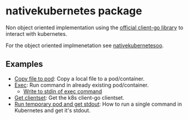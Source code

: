 # nativekubernetes package

Non object oriented implementation using the [official client-go library](https://github.com/kubernetes/client-go) to interact with kubernetes.

For the object oriented implmenetation see [nativekubernetesoo](/pkg/kubernetesutils/nativekubernetesoo/).

## Examples

* [Copy file to pod](Example_CopyFileToPod_test.go): Copy a local file to a pod/container.
* [Exec](Example_ExecExample_test.go): Run command in already existing pod/container.
    * [Write to stdin of exec command](Example_WriteToStdinOfExecCommand_test.go)
* [Get clientset](Example_GetClientSet_test.go): Get the k8s client-go clientset.
* [Run temporary pod and get stdout](Example_RunPodAndGetStdout_test.go): How to run a single command in Kubernetes and get it's stdout.
